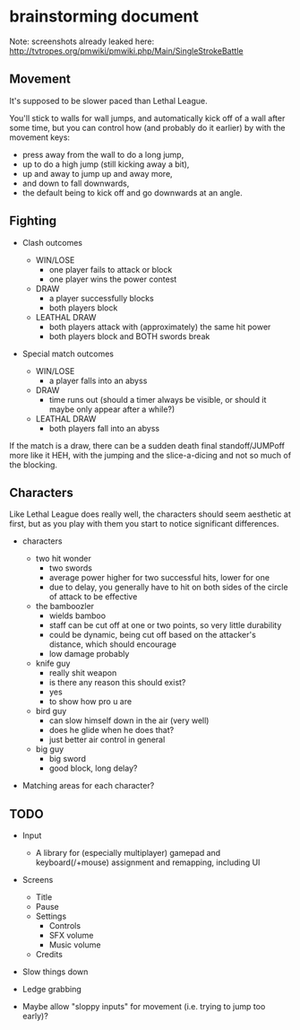 
# brainstorming document

Note: screenshots already leaked here: http://tvtropes.org/pmwiki/pmwiki.php/Main/SingleStrokeBattle

## Movement

It's supposed to be slower paced than Lethal League.

You'll stick to walls for wall jumps, and automatically kick off of a wall after some time,
but you can control how (and probably do it earlier) by with the movement keys:

* press away from the wall to do a long jump,
* up to do a high jump (still kicking away a bit),
* up and away to jump up and away more,
* and down to fall downwards,
* the default being to kick off and go downwards at an angle.

## Fighting

* Clash outcomes
	* WIN/LOSE
		* one player fails to attack or block
		* one player wins the power contest
	* DRAW
		* a player successfully blocks
		* both players block
	* LEATHAL DRAW
		* both players attack with (approximately) the same hit power
		* both players block and BOTH swords break

* Special match outcomes
	* WIN/LOSE
		* a player falls into an abyss
	* DRAW
		* time runs out (should a timer always be visible, or should it maybe only appear after a while?)
	* LEATHAL DRAW
		* both players fall into an abyss

If the match is a draw,
there can be a sudden death final standoff/JUMPoff more like it HEH,
with the jumping and the slice-a-dicing and not so much of the blocking.

## Characters

Like Lethal League does really well,
the characters should seem aesthetic at first,
but as you play with them you start to notice significant differences.

* characters
	* two hit wonder
		* two swords
		* average power higher for two successful hits, lower for one
		* due to delay, you generally have to hit on both sides of the circle of attack to be effective
	* the bamboozler
		* wields bamboo
		* staff can be cut off at one or two points, so very little durability
		* could be dynamic, being cut off based on the attacker's distance, which should encourage
		* low damage probably
	* knife guy
		* really shit weapon
		* is there any reason this should exist?
		* yes
		* to show how pro u are
	* bird guy
		* can slow himself down in the air (very well)
		* does he glide when he does that?
		* just better air control in general
	* big guy
		* big sword
		* good block, long delay?

* Matching areas for each character?

## TODO

* Input
	* A library for (especially multiplayer) gamepad and keyboard(/+mouse) assignment and remapping, including UI

* Screens
	* Title
	* Pause
	* Settings
		* Controls
		* SFX volume
		* Music volume
	* Credits

* Slow things down
* Ledge grabbing
* Maybe allow "sloppy inputs" for movement (i.e. trying to jump too early)?
